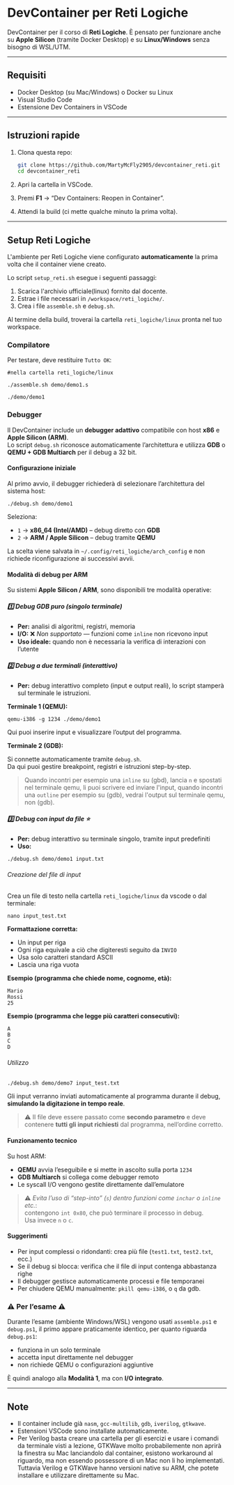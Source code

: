 # DevContainer per Reti Logiche

DevContainer per il corso di **Reti Logiche**.
È pensato per funzionare anche su **Apple Silicon** (tramite Docker Desktop) e su **Linux/Windows** senza bisogno di WSL/UTM.

---

## Requisiti

* Docker Desktop (su Mac/Windows) o Docker su Linux
* Visual Studio Code
* Estensione Dev Containers in VSCode

---

## Istruzioni rapide

1. Clona questa repo:

   ```bash
   git clone https://github.com/MartyMcFly2905/devcontainer_reti.git
   cd devcontainer_reti
   ```
2. Apri la cartella in VSCode.
3. Premi **F1** → “Dev Containers: Reopen in Container”.
4. Attendi la build (ci mette qualche minuto la prima volta).

---

## Setup Reti Logiche

L'ambiente per Reti Logiche viene configurato **automaticamente** la prima volta che il container viene creato.

Lo script `setup_reti.sh` esegue i seguenti passaggi:

1.  Scarica l'archivio ufficiale(linux) fornito dal docente.
2.  Estrae i file necessari in `/workspace/reti_logiche/`.
3.  Crea i file `assemble.sh` e `debug.sh`.

Al termine della build, troverai la cartella `reti_logiche/linux` pronta nel tuo workspace.

### Compilatore

Per testare, deve restituire `Tutto OK`:

```
#nella cartella reti_logiche/linux

./assemble.sh demo/demo1.s

./demo/demo1
```

### Debugger

Il DevContainer include un **debugger adattivo** compatibile con host **x86** e **Apple Silicon (ARM)**.  
Lo script `debug.sh` riconosce automaticamente l’architettura e utilizza **GDB** o **QEMU + GDB Multiarch** per il debug a 32 bit.

#### Configurazione iniziale

Al primo avvio, il debugger richiederà di selezionare l’architettura del sistema host:

```
./debug.sh demo/demo1
```

Seleziona:

- `1` → **x86_64 (Intel/AMD)** – debug diretto con **GDB**  
- `2` → **ARM / Apple Silicon** – debug tramite **QEMU**  

La scelta viene salvata in `~/.config/reti_logiche/arch_config` e non richiede riconfigurazione ai successivi avvii.

#### Modalità di debug per ARM

Su sistemi **Apple Silicon / ARM**, sono disponibili tre modalità operative:

##### 1️⃣ Debug GDB puro (singolo terminale)

- **Per:** analisi di algoritmi, registri, memoria  
- **I/O:** ❌ *Non supportato* — funzioni come `inline` non ricevono input  
- **Uso ideale:** quando non è necessaria la verifica di interazioni con l’utente

##### 2️⃣ Debug a due terminali (interattivo)

- **Per:** debug interattivo completo (input e output reali), lo script stamperà sul terminale le istruzioni.

**Terminale 1 (QEMU):**

```
qemu-i386 -g 1234 ./demo/demo1
```

Qui puoi inserire input e visualizzare l’output del programma.

**Terminale 2 (GDB):**  

Si connette automaticamente tramite `debug.sh`.  
Da qui puoi gestire breakpoint, registri e istruzioni step-by-step.

> Quando incontri per esempio una `inline` su (gbd), lancia `n` e spostati nel terminale qemu, li puoi scrivere ed inviare l'input, quando incontri una `outline` per esempio su (gdb), vedrai l'output sul terminale qemu, non (gdb).


##### 3️⃣ Debug con input da file ⭐
- **Per:** debug interattivo su terminale singolo, tramite input predefiniti
- **Uso:**

```
./debug.sh demo/demo1 input.txt
```

###### Creazione del file di input

Crea un file di testo nella cartella `reti_logiche/linux` da vscode o dal terminale:

```
nano input_test.txt
```

**Formattazione corretta:**
- Un input per riga  
- Ogni riga equivale a ciò che digiteresti seguito da `INVIO`  
- Usa solo caratteri standard ASCII
- Lascia una riga vuota

**Esempio (programma che chiede nome, cognome, età):**
```
Mario
Rossi
25

```

**Esempio (programma che legge più caratteri consecutivi):**
```
A
B
C
D

```

###### Utilizzo

```
./debug.sh demo/demo7 input_test.txt
```

Gli input verranno inviati automaticamente al programma durante il debug, **simulando la digitazione in tempo reale**.

> ⚠️ Il file deve essere passato come **secondo parametro** e deve contenere **tutti gli input richiesti** dal programma, nell’ordine corretto.

#### Funzionamento tecnico

Su host ARM:
- **QEMU** avvia l’eseguibile e si mette in ascolto sulla porta `1234`
- **GDB Multiarch** si collega come debugger remoto
- Le syscall I/O vengono gestite direttamente dall’emulatore

> ⚠️ *Evita l’uso di “step-into” (`s`) dentro funzioni come `inchar` o `inline` etc.*:  
> contengono `int 0x80`, che può terminare il processo in debug.  
> Usa invece `n` o `c`.

#### Suggerimenti

- Per input complessi o ridondanti: crea più file (`test1.txt`, `test2.txt`, ecc.)  
- Se il debug si blocca: verifica che il file di input contenga abbastanza righe  
- Il debugger gestisce automaticamente processi e file temporanei  
- Per chiudere QEMU manualmente: `pkill qemu-i386`, o `q` da gdb.

### ⚠️ Per l’esame ⚠️

Durante l’esame (ambiente Windows/WSL) vengono usati `assemble.ps1` e `debug.ps1`, il primo appare praticamente identico, per quanto riguarda `debug.ps1`:
- funziona in un solo terminale
- accetta input direttamente nel debugger
- non richiede QEMU o configurazioni aggiuntive

È quindi analogo alla **Modalità 1**, ma con **I/O integrato**.

---

## Note

- Il container include già `nasm`, `gcc-multilib`, `gdb`, `iverilog`, `gtkwave`.
- Estensioni VSCode sono installate automaticamente.
- Per Verilog basta creare una cartella per gli esercizi e usare i comandi da terminale visti a lezione, GTKWave molto probabilemente non aprirà la finestra su Mac lanciandolo dal container, esistono workaround al riguardo, ma non essendo possessore di un Mac non li ho implementati.  
Tuttavia Verilog e GTKWave hanno versioni native su ARM, che potete installare e utilizzare direttamente su Mac.